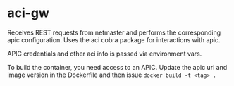 # aci-gw

Receives REST requests from netmaster and performs the corresponding apic configuration. Uses the aci cobra package for interactions with apic.

APIC credentials and other aci info is passed via environment vars.

To build the container, you need access to an APIC. Update the apic url and image version in the Dockerfile and then issue ```docker build -t <tag> .```
